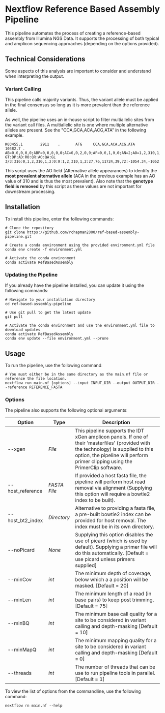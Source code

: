 # Nextflow Reference Based Assembly Pipeline

This pipeline automates the process of creating a reference-based assembly from Illumina NGS Data. It supports the processing of both typical and amplicon sequencing approaches (depending on the options provided).

## Technical Considerations
Some aspects of this analysis are important to consider and understand when interpreting the output.

### Variant Calling
This pipeline calls majority variants. Thus, the variant allele must be applied in the final consensus so long as it is more prevalent than the reference allele.

As well, the pipeline uses an in-house script to filter multiallelic sites from the variant call files. A multiallelic site is one where multiple alternative alleles are present. See the "CCA,GCA,ACA,ACG,ATA" in the following example.
```
K03455.1        2911    .       ATG     CCA,GCA,ACA,ACG,ATA     10482.7 .       AB=0,0,0,0,0;ABP=0,0,0,0,0;AC=0,0,2,0,0;AF=0,0,1,0,0;AN=2;AO=1,2,310,1,2;CIGAR=3X,3X,1M2X,1M1X1M,2M1X;DP=316;DPB=316;DPRA=0,0,0,0,0;EPP=5.18177,3.0103,5.8122,5.18177,3.0103;EPPR=0;GTI=0;LEN=3,3,2,1,1;MEANALT=5,5,5,5,5;MQM=60,60,59.9032,60,60;MQMR=0;NS=1;NUMALT=5;ODDS=413.347;PAIRED=1,1,1,1,1;PAIREDR=0;PAO=0,0,0,0,0;PQA=0,0,0,0,0;PQR=0;PRO=0;QA=27,76,11724,39,72;QR=0;RO=0;RPL=1,2,165,1,2;RPP=5.18177,7.35324,5.8122,5.18177,7.35324;RPPR=0;RPR=0,0,145,0,0;RUN=1,1,1,1,1;SAF=0,1,178,1,1;SAP=5.18177,3.0103,17.8324,5.18177,3.0103;SAR=1,1,132,0,1;SRF=0;SRP=0;SRR=0;TYPE=complex,complex,mnp,snp,snp      GT:DP:AD:RO:QR:AO:QA:GL 3/3:316:0,1,2,310,1,2:0:0:1,2,310,1,2:27,76,11724,39,72:-1054.34,-1052.22,-1051.91,-1048.11,-1045.98,-1047.51,-93.3193,-91.2078,-87.0746,0,-1051.14,-1049.01,-1044.9,-90.1068,-1050.84,-1048.47,-1046.34,-1042.24,-87.4429,-1045.26,-1047.87
```

This script uses the AO field (Alternative allele appearances) to identify the **most prevalent alternative allele** (ACA in the previous example has an AO value of 310 and is thus the most prevalent). Also note that the **genotype field is removed** by this script as these values are not important for downstream processing.
## Installation

To install this pipeline, enter the following commands:
```
# Clone the repository
git clone https://github.com/rchapman2000/ref-based-assembly-pipeline.git

# Create a conda environment using the provided environment.yml file
conda env create -f environment.yml

# Activate the conda environment
conda activate RefBasedAssembly
```
### Updating the Pipeline
If you already have the pipeline installed, you can update it using the following commands:
```
# Navigate to your installation directory
cd ref-based-assembly-pipeline

# Use git pull to get the latest update
git pull

# Activate the conda environment and use the environment.yml file to download updates
conda activate RefBasedAssembly
conda env update --file environment.yml --prune
```

## Usage
To run the pipeline, use the following command:
```
# You must either be in the same directory as the main.nf file or reference the file location.
nextflow run main.nf [options] --input INPUT_DIR --output OUTPUT_DIR --reference REFERENCE_FASTA
```

### Options
The pipeline also supports the following optional arguments:

| Option | Type | Description |
|---|---|---|
| --xgen | *File* | This pipeline supports the IDT xGen amplicon panels. If one of their 'masterfiles' (provided with the technology) is supplied to this option, the pipeline will perform primer clipping using the PrimerClip software. |
| --host_reference | *FASTA File* | If provided a host fasta file, the pipeline will perform host read removal via alignment (Supplying this option will require a bowtie2 index to be built). |
| --host_bt2_index | *Directory* | Alternative to providing a fasta file, a pre-built bowtie2 index can be provided for host removal. The index must be in its own directory. |
| --noPicard | *None* | Supplying this option disables the use of picard (which is used by default). Supplying a primer file will do this automatically. [Default = use picard unless primers supplied] |
| --minCov | *int* | The minimum depth of coverage, below which a a position will be masked. [Default = 20] |
| --minLen | *int* | The minimum length of a read (in base pairs) to keep post trimming. [Default = 75] |
| --minBQ | *int* |  The minimum base call quality for a site to be considered in variant calling and depth-masking [Default = 10] |
| --minMapQ | *int* | The minimum mapping quality for a site to be considered in variant calling and depth-masking [Default = 0] |
| --threads | *int* | The number of threads that can be use to run pipeline tools in parallel. [Default = 1] |

To view the list of options from the commandline, use the following command:
```
nextflow rn main.nf --help
```

